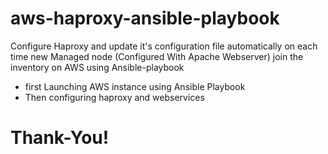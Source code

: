 # aws-haproxy-ansible-playbook

Configure Haproxy and update it's configuration file automatically on each time new Managed node (Configured With Apache Webserver) join the inventory on AWS using Ansible-playbook

- first Launching AWS instance using Ansible Playbook
- Then configuring haproxy and webservices 

# Thank-You!

